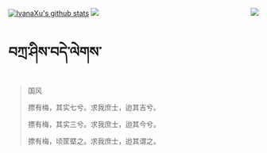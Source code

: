 [![IvanaXu's github stats](https://github-readme-stats.vercel.app/api?username=IvanaXu&show_icons=true&theme=vue-dark)](https://github.com/anuraghazra/github-readme-stats)
<img align="right" src="https://github-readme-stats.vercel.app/api/top-langs/?username=IvanaXu&langs_count=7&theme=graywhite" />
<img src="https://github-readme-stats.vercel.app/api/wakatime?username=IvanaXu&layout=compact&langs_count=6&theme=vue-dark&&custom_title=Programming Times(Jul 29 2021-)" />
# བཀྲ་ཤིས་བདེ་ལེགས་
> 国风
> 
> 摽有梅，其实七兮。求我庶士，迨其吉兮。
> 
> 摽有梅，其实三兮。求我庶士，迨其今兮。
> 
> 摽有梅，顷筐塈之。求我庶士，迨其谓之。
>